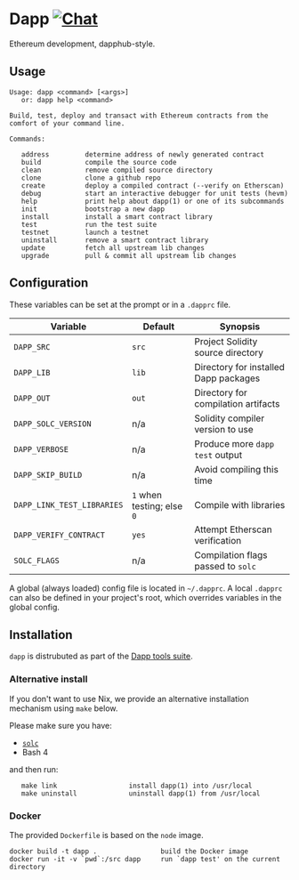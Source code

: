 # Dapp [![Chat](https://img.shields.io/badge/community-chat-blue.svg?style=flat-square)](https://dapphub.chat)

Ethereum development, dapphub-style.

## Usage

```
Usage: dapp <command> [<args>]
   or: dapp help <command>

Build, test, deploy and transact with Ethereum contracts from the comfort of your command line.

Commands:

   address         determine address of newly generated contract
   build           compile the source code
   clean           remove compiled source directory
   clone           clone a github repo
   create          deploy a compiled contract (--verify on Etherscan)
   debug           start an interactive debugger for unit tests (hevm)
   help            print help about dapp(1) or one of its subcommands
   init            bootstrap a new dapp
   install         install a smart contract library
   test            run the test suite
   testnet         launch a testnet
   uninstall       remove a smart contract library
   update          fetch all upstream lib changes
   upgrade         pull & commit all upstream lib changes

```

## Configuration

These variables can be set at the prompt or in a `.dapprc` file.

|          Variable          |          Default           |               Synopsis                |
|----------------------------|----------------------------|---------------------------------------|
| `DAPP_SRC`                 | `src`                      | Project Solidity source directory     |
| `DAPP_LIB`                 | `lib`                      | Directory for installed Dapp packages |
| `DAPP_OUT`                 | `out`                      | Directory for compilation artifacts   |
| `DAPP_SOLC_VERSION`        | n/a                        | Solidity compiler version to use      |
| `DAPP_VERBOSE`             | n/a                        | Produce more `dapp test` output       |
| `DAPP_SKIP_BUILD`          | n/a                        | Avoid compiling this time             |
| `DAPP_LINK_TEST_LIBRARIES` | `1` when testing; else `0` | Compile with libraries                |
| `DAPP_VERIFY_CONTRACT`     | `yes`                      | Attempt Etherscan verification        |
| `SOLC_FLAGS`               | n/a                        | Compilation flags passed to `solc`    |

A global (always loaded) config file is located in `~/.dapprc`.
A local `.dapprc` can also be defined in your project's root, which overrides variables in the global config.

## Installation

`dapp` is distrubuted as part of the [Dapp tools suite](../../README.md).

### Alternative install
If you don't want to use Nix, we provide an alternative installation mechanism using `make` below.

Please make sure you have:

* [`solc`](https://solidity.readthedocs.io/en/develop/installing-solidity.html)
* Bash 4

and then run:

```
   make link                  install dapp(1) into /usr/local
   make uninstall             uninstall dapp(1) from /usr/local
```


### Docker

The provided `Dockerfile` is based on the `node` image.

```
docker build -t dapp .                build the Docker image
docker run -it -v `pwd`:/src dapp     run `dapp test' on the current directory
```
